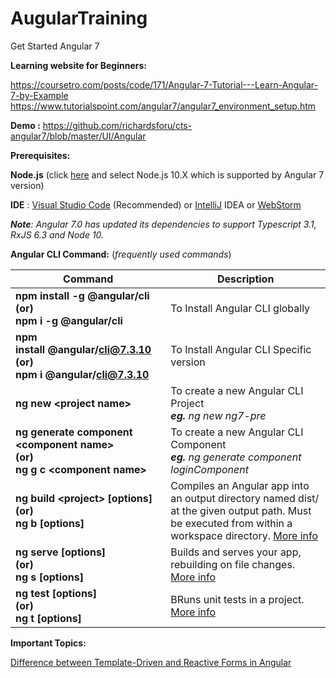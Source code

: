 # AugularTraining

Get Started Angular 7

**Learning website for Beginners:**

https://coursetro.com/posts/code/171/Angular-7-Tutorial---Learn-Angular-7-by-Example
https://www.tutorialspoint.com/angular7/angular7_environment_setup.htm

**Demo :** https://github.com/richardsforu/cts-angular7/blob/master/UI/Angular

**Prerequisites:**

**Node.js** (click [here](https://nodejs.org/en/download/releases/) and select Node.js 10.X which is supported by Angular 7 version)

**IDE** : [Visual Studio Code](https://code.visualstudio.com/) (Recommended) or [IntelliJ](https://www.jetbrains.com/idea/download/) IDEA or [WebStorm](https://www.jetbrains.com/webstorm/download/#section=windows)

***Note**: Angular 7.0 has updated its dependencies to support Typescript 3.1, RxJS 6.3 and Node 10.*

**Angular CLI Command:** (*frequently used commands*)

|Command|Description|
|-------|-----------|
|**npm install -g @angular/cli <br/>(or) <br/>npm i -g @angular/cli** | To Install Angular CLI globally |
|**npm install @angular/cli@7.3.10 <br/>(or) <br/>npm i @angular/cli@7.3.10** | To Install Angular CLI Specific version |
|**ng new \<project name\>** | To create a new Angular CLI Project <br/> ***eg.** ng new ng7-pre* |
|**ng generate component \<component name\> <br/>(or)<br/>ng g c \<component name\>**| To create a new Angular CLI Component <br/> ***eg.** ng generate component loginComponent*|
|**ng build \<project\> [options] <br/>(or) <br/>ng b <project> [options]**|Compiles an Angular app into an output directory named dist/ at the given output path. Must be executed from within a workspace directory. [More info](https://angular.io/cli/build)|
|**ng serve <project> [options] <br/>(or) <br/>ng s <project> [options]**|Builds and serves your app, rebuilding on file changes. [More info](https://angular.io/cli/serve)|
|**ng test <project> [options] <br/>(or) <br/>ng t <project> [options]**|BRuns unit tests in a project. [More info](https://angular.io/cli/test)|

**Important Topics:**

[Difference between Template-Driven and Reactive Forms in Angular](https://www.pluralsight.com/guides/difference-between-template-driven-and-reactive-forms-angular)
